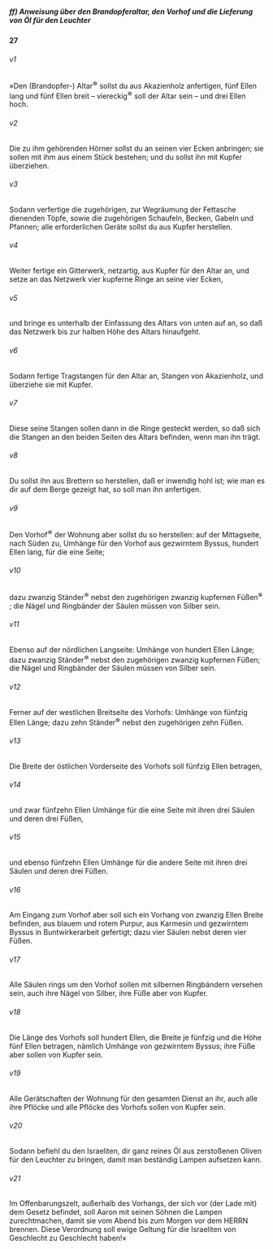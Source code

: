 ##### ff) Anweisung über den Brandopferaltar, den Vorhof und die Lieferung von Öl für den Leuchter

__27__

###### v1
»Den (Brandopfer-) Altar<sup title="vgl. 38,1-7">&#x2732;</sup>
 sollst du aus Akazienholz anfertigen, fünf Ellen lang und fünf Ellen breit – viereckig<sup title="= quadratförmig">&#x2732;</sup>
 soll der Altar sein – und drei Ellen hoch.

###### v2
Die zu ihm gehörenden Hörner sollst du an seinen vier Ecken anbringen; sie sollen mit ihm aus einem Stück bestehen; und du sollst ihn mit Kupfer überziehen.

###### v3
Sodann verfertige die zugehörigen, zur Wegräumung der Fettasche dienenden Töpfe, sowie die zugehörigen Schaufeln, Becken, Gabeln und Pfannen; alle erforderlichen Geräte sollst du aus Kupfer herstellen.

###### v4
Weiter fertige ein Gitterwerk, netzartig, aus Kupfer für den Altar an, und setze an das Netzwerk vier kupferne Ringe an seine vier Ecken,

###### v5
und bringe es unterhalb der Einfassung des Altars von unten auf an, so daß das Netzwerk bis zur halben Höhe des Altars hinaufgeht.

###### v6
Sodann fertige Tragstangen für den Altar an, Stangen von Akazienholz, und überziehe sie mit Kupfer.

###### v7
Diese seine Stangen sollen dann in die Ringe gesteckt werden, so daß sich die Stangen an den beiden Seiten des Altars befinden, wenn man ihn trägt.

###### v8
Du sollst ihn aus Brettern so herstellen, daß er inwendig hohl ist; wie man es dir auf dem Berge gezeigt hat, so soll man ihn anfertigen.


###### v9
Den Vorhof<sup title="vgl. 38,9-20">&#x2732;</sup>
 der Wohnung aber sollst du so herstellen: auf der Mittagseite, nach Süden zu, Umhänge für den Vorhof aus gezwirntem Byssus, hundert Ellen lang, für die eine Seite;

###### v10
dazu zwanzig Ständer<sup title="oder: Säulen">&#x2732;</sup>
 nebst den zugehörigen zwanzig kupfernen Füßen<sup title="oder: Sockeln, Fußgestellen">&#x2732;</sup>
; die Nägel und Ringbänder der Säulen müssen von Silber sein.

###### v11
Ebenso auf der nördlichen Langseite: Umhänge von hundert Ellen Länge; dazu zwanzig Ständer<sup title="oder: Säulen">&#x2732;</sup>
 nebst den zugehörigen zwanzig kupfernen Füßen; die Nägel und Ringbänder der Säulen müssen von Silber sein.

###### v12
Ferner auf der westlichen Breitseite des Vorhofs: Umhänge von fünfzig Ellen Länge; dazu zehn Ständer<sup title="oder: Säulen">&#x2732;</sup>
 nebst den zugehörigen zehn Füßen.

###### v13
Die Breite der östlichen Vorderseite des Vorhofs soll fünfzig Ellen betragen,

###### v14
und zwar fünfzehn Ellen Umhänge für die eine Seite mit ihren drei Säulen und deren drei Füßen,

###### v15
und ebenso fünfzehn Ellen Umhänge für die andere Seite mit ihren drei Säulen und deren drei Füßen.

###### v16
Am Eingang zum Vorhof aber soll sich ein Vorhang von zwanzig Ellen Breite befinden, aus blauem und rotem Purpur, aus Karmesin und gezwirntem Byssus in Buntwirkerarbeit gefertigt; dazu vier Säulen nebst deren vier Füßen.

###### v17
Alle Säulen rings um den Vorhof sollen mit silbernen Ringbändern versehen sein, auch ihre Nägel von Silber, ihre Füße aber von Kupfer.

###### v18
Die Länge des Vorhofs soll hundert Ellen, die Breite je fünfzig und die Höhe fünf Ellen betragen, nämlich Umhänge von gezwirntem Byssus; ihre Füße aber sollen von Kupfer sein.

###### v19
Alle Gerätschaften der Wohnung für den gesamten Dienst an ihr, auch alle ihre Pflöcke und alle Pflöcke des Vorhofs sollen von Kupfer sein.


###### v20
Sodann befiehl du den Israeliten, dir ganz reines Öl aus zerstoßenen Oliven für den Leuchter zu bringen, damit man beständig Lampen aufsetzen kann.

###### v21
Im Offenbarungszelt, außerhalb des Vorhangs, der sich vor (der Lade mit) dem Gesetz befindet, soll Aaron mit seinen Söhnen die Lampen zurechtmachen, damit sie vom Abend bis zum Morgen vor dem HERRN brennen. Diese Verordnung soll ewige Geltung für die Israeliten von Geschlecht zu Geschlecht haben!«